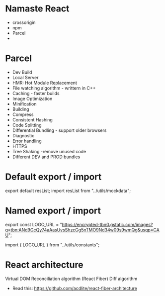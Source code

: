 # Namaste React

- crossorigin
- npm
- Parcel
-

# Parcel

- Dev Build
- Local Server
- HMR: Hot Module Replacement
- File watching algorithm - writtern in C++
- Caching - faster builds
- Image Optimization
- Minification
- Building
- Compress
- Consistent Hashing
- Code Splitting
- Differential Bundling - support older browsers
- Diagnostic
- Error handling
- HTTPS
- Tree Shaking -remove unused code
- Different DEV and PROD bundles

# Default export / import

export default resList;
import resList from "../utils/mockdata";

# Named export / import

export const LOGO_URL =
"https://encrypted-tbn0.gstatic.com/images?q=tbn:ANd9GcQy74aAasUvsShzcGg5nTMO9Nd34w09s9wmQg&usqp=CAU";

import { LOGO_URL } from "../utils/constants";

# React architecture

Virtual DOM
Reconciliation algorithm (React Fiber)
Diff algorithm

- Read this:
  https://github.com/acdlite/react-fiber-architecture
